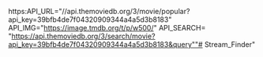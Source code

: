 https:API_URL="//api.themoviedb.org/3/movie/popular?api_key=39bfb4de7f04320909344a4a5d3b8183"
API_IMG="https://image.tmdb.org/t/p/w500/"
API_SEARCH=
"https://api.themoviedb.org/3/search/movie?api_key=39bfb4de7f04320909344a4a5d3b8183&query""# Stream_Finder" 
